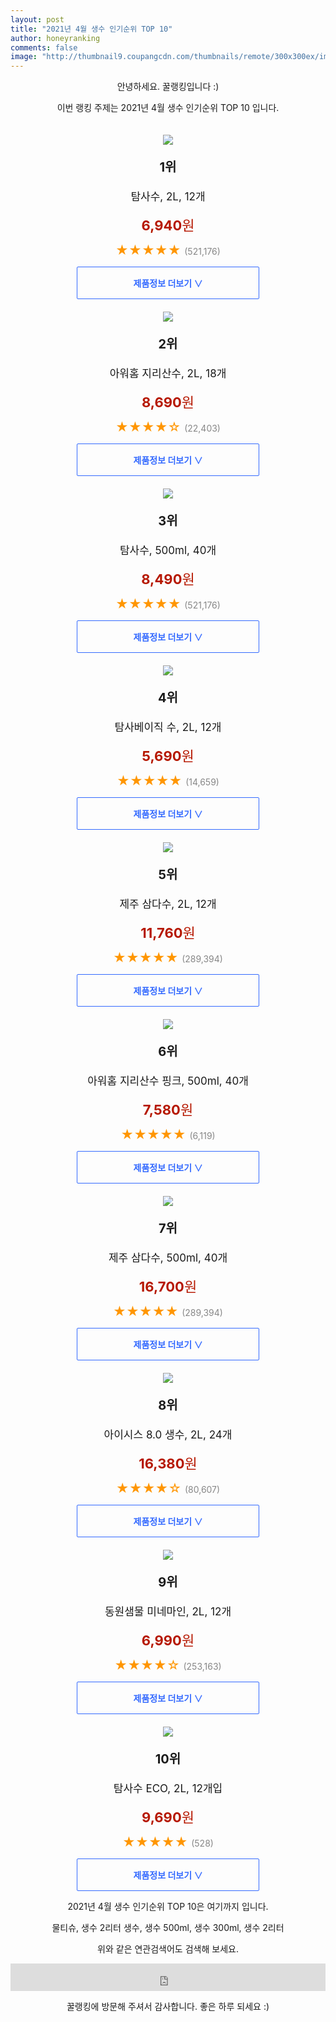 ```yaml
--- 
layout: post 
title: "2021년 4월 생수 인기순위 TOP 10" 
author: honeyranking 
comments: false 
image: "http://thumbnail9.coupangcdn.com/thumbnails/remote/300x300ex/image/product/image/vendoritem/2019/03/04/3213757282/456ca43b-ffe6-46ef-b793-d787986a9e52.jpg" 
--- 
```

<p style="text-align: center;">안녕하세요. 꿀랭킹입니다 :)</p> <p style="text-align: center;">이번 랭킹 주제는 2021년 4월 생수 인기순위 TOP 10 입니다.</p><center><img src="http://thumbnail9.coupangcdn.com/thumbnails/remote/300x300ex/image/product/image/vendoritem/2019/03/04/3213757282/456ca43b-ffe6-46ef-b793-d787986a9e52.jpg" style="margin-top:20px" /></center> <p style="text-align: center; font-size: 20px"><b>1위</b></p> <p style="text-align: center; font-size: 17px">탐사수, 2L, 12개</p> <p style="text-align: center;"><span style="color: #b61800; font-size: 22px;"><b>6,940</b>원</span></p> <p style="text-align: center;"><span style="color: #ff9600; font-size: 20px;">★★★★★ </span><span style="color: #878787;">(521,176)</span></p> <center><a href="https://coupa.ng/bWGGdu"> <div style="font-size: 14px; display: inline-block; padding: 15px 90px; color: #346aff; border-radius: 2px; border: 1px solid #346aff; cursor: pointer;"><b>제품정보 더보기 &or;</b></div> </a></center><center><img src="http://thumbnail7.coupangcdn.com/thumbnails/remote/300x300ex/image/retail/images/2020/07/13/17/2/048e12b7-6381-45e0-a6dc-4c64c444d196.jpg" style="margin-top:20px" /></center> <p style="text-align: center; font-size: 20px"><b>2위</b></p> <p style="text-align: center; font-size: 17px">아워홈 지리산수, 2L, 18개</p> <p style="text-align: center;"><span style="color: #b61800; font-size: 22px;"><b>8,690</b>원</span></p> <p style="text-align: center;"><span style="color: #ff9600; font-size: 20px;">★★★★☆ </span><span style="color: #878787;">(22,403)</span></p> <center><a href="https://coupa.ng/bWGGdy"> <div style="font-size: 14px; display: inline-block; padding: 15px 90px; color: #346aff; border-radius: 2px; border: 1px solid #346aff; cursor: pointer;"><b>제품정보 더보기 &or;</b></div> </a></center><center><img src="http://thumbnail7.coupangcdn.com/thumbnails/remote/300x300ex/image/retail/images/1045307148511-59e2ad7d-ad27-46d9-83b8-e62dfc7a22d7.jpg" style="margin-top:20px" /></center> <p style="text-align: center; font-size: 20px"><b>3위</b></p> <p style="text-align: center; font-size: 17px">탐사수, 500ml, 40개</p> <p style="text-align: center;"><span style="color: #b61800; font-size: 22px;"><b>8,490</b>원</span></p> <p style="text-align: center;"><span style="color: #ff9600; font-size: 20px;">★★★★★ </span><span style="color: #878787;">(521,176)</span></p> <center><a href="https://coupa.ng/bWGGdB"> <div style="font-size: 14px; display: inline-block; padding: 15px 90px; color: #346aff; border-radius: 2px; border: 1px solid #346aff; cursor: pointer;"><b>제품정보 더보기 &or;</b></div> </a></center><center><img src="http://thumbnail8.coupangcdn.com/thumbnails/remote/300x300ex/image/retail/images/70889675328826-748b9e20-e581-4712-93fb-922a86b19805.jpg" style="margin-top:20px" /></center> <p style="text-align: center; font-size: 20px"><b>4위</b></p> <p style="text-align: center; font-size: 17px">탐사베이직 수, 2L, 12개</p> <p style="text-align: center;"><span style="color: #b61800; font-size: 22px;"><b>5,690</b>원</span></p> <p style="text-align: center;"><span style="color: #ff9600; font-size: 20px;">★★★★★ </span><span style="color: #878787;">(14,659)</span></p> <center><a href="https://coupa.ng/bWGGdF"> <div style="font-size: 14px; display: inline-block; padding: 15px 90px; color: #346aff; border-radius: 2px; border: 1px solid #346aff; cursor: pointer;"><b>제품정보 더보기 &or;</b></div> </a></center><center><img src="http://thumbnail10.coupangcdn.com/thumbnails/remote/300x300ex/image/retail/images/15683998220021-bd09e436-9b19-4523-be23-c916e0520114.jpg" style="margin-top:20px" /></center> <p style="text-align: center; font-size: 20px"><b>5위</b></p> <p style="text-align: center; font-size: 17px">제주 삼다수, 2L, 12개</p> <p style="text-align: center;"><span style="color: #b61800; font-size: 22px;"><b>11,760</b>원</span></p> <p style="text-align: center;"><span style="color: #ff9600; font-size: 20px;">★★★★★ </span><span style="color: #878787;">(289,394)</span></p> <center><a href="https://coupa.ng/bWGGdG"> <div style="font-size: 14px; display: inline-block; padding: 15px 90px; color: #346aff; border-radius: 2px; border: 1px solid #346aff; cursor: pointer;"><b>제품정보 더보기 &or;</b></div> </a></center><center><img src="http://thumbnail8.coupangcdn.com/thumbnails/remote/300x300ex/image/retail/images/2020/06/24/18/1/78e6972b-b806-43ba-8205-d82d05376f5a.jpg" style="margin-top:20px" /></center> <p style="text-align: center; font-size: 20px"><b>6위</b></p> <p style="text-align: center; font-size: 17px">아워홈 지리산수 핑크, 500ml, 40개</p> <p style="text-align: center;"><span style="color: #b61800; font-size: 22px;"><b>7,580</b>원</span></p> <p style="text-align: center;"><span style="color: #ff9600; font-size: 20px;">★★★★★ </span><span style="color: #878787;">(6,119)</span></p> <center><a href="https://coupa.ng/bWGGdJ"> <div style="font-size: 14px; display: inline-block; padding: 15px 90px; color: #346aff; border-radius: 2px; border: 1px solid #346aff; cursor: pointer;"><b>제품정보 더보기 &or;</b></div> </a></center><center><img src="http://thumbnail10.coupangcdn.com/thumbnails/remote/300x300ex/image/retail/images/77035642063104-a25310da-8461-4d47-b79b-d47c7d59dea6.jpg" style="margin-top:20px" /></center> <p style="text-align: center; font-size: 20px"><b>7위</b></p> <p style="text-align: center; font-size: 17px">제주 삼다수, 500ml, 40개</p> <p style="text-align: center;"><span style="color: #b61800; font-size: 22px;"><b>16,700</b>원</span></p> <p style="text-align: center;"><span style="color: #ff9600; font-size: 20px;">★★★★★ </span><span style="color: #878787;">(289,394)</span></p> <center><a href="https://coupa.ng/bWGGdP"> <div style="font-size: 14px; display: inline-block; padding: 15px 90px; color: #346aff; border-radius: 2px; border: 1px solid #346aff; cursor: pointer;"><b>제품정보 더보기 &or;</b></div> </a></center><center><img src="http://thumbnail6.coupangcdn.com/thumbnails/remote/300x300ex/image/retail/images/2020/11/06/11/6/61e77ca7-24de-47ef-b3cd-ebbfcae797b6.jpg" style="margin-top:20px" /></center> <p style="text-align: center; font-size: 20px"><b>8위</b></p> <p style="text-align: center; font-size: 17px">아이시스 8.0 생수, 2L, 24개</p> <p style="text-align: center;"><span style="color: #b61800; font-size: 22px;"><b>16,380</b>원</span></p> <p style="text-align: center;"><span style="color: #ff9600; font-size: 20px;">★★★★☆ </span><span style="color: #878787;">(80,607)</span></p> <center><a href="https://coupa.ng/bWGGdT"> <div style="font-size: 14px; display: inline-block; padding: 15px 90px; color: #346aff; border-radius: 2px; border: 1px solid #346aff; cursor: pointer;"><b>제품정보 더보기 &or;</b></div> </a></center><center><img src="http://thumbnail9.coupangcdn.com/thumbnails/remote/300x300ex/image/retail/images/35485097137280-ad978f9b-c8d7-49ee-b9e5-6b2a3e4ff41d.jpg" style="margin-top:20px" /></center> <p style="text-align: center; font-size: 20px"><b>9위</b></p> <p style="text-align: center; font-size: 17px">동원샘물 미네마인, 2L, 12개</p> <p style="text-align: center;"><span style="color: #b61800; font-size: 22px;"><b>6,990</b>원</span></p> <p style="text-align: center;"><span style="color: #ff9600; font-size: 20px;">★★★★☆ </span><span style="color: #878787;">(253,163)</span></p> <center><a href="https://coupa.ng/bWGGdZ"> <div style="font-size: 14px; display: inline-block; padding: 15px 90px; color: #346aff; border-radius: 2px; border: 1px solid #346aff; cursor: pointer;"><b>제품정보 더보기 &or;</b></div> </a></center><center><img src="http://thumbnail10.coupangcdn.com/thumbnails/remote/300x300ex/image/retail/images/807401202622-02fd9c83-e4bf-42f0-91c0-f10d6971f4e8.jpg" style="margin-top:20px" /></center> <p style="text-align: center; font-size: 20px"><b>10위</b></p> <p style="text-align: center; font-size: 17px">탐사수 ECO, 2L, 12개입</p> <p style="text-align: center;"><span style="color: #b61800; font-size: 22px;"><b>9,690</b>원</span></p> <p style="text-align: center;"><span style="color: #ff9600; font-size: 20px;">★★★★★ </span><span style="color: #878787;">(528)</span></p> <center><a href="https://coupa.ng/bWGGd6"> <div style="font-size: 14px; display: inline-block; padding: 15px 90px; color: #346aff; border-radius: 2px; border: 1px solid #346aff; cursor: pointer;"><b>제품정보 더보기 &or;</b></div> </a></center> <p style="text-align: center;"> </p> <p style="text-align: center;"> </p> <p style="text-align: center;">2021년 4월 생수 인기순위 TOP 10은 여기까지 입니다.</p> <p style="text-align: center;">물티슈, 생수 2리터 생수, 생수 500ml, 생수 300ml, 생수 2리터</p> <p style="text-align: center;">위와 같은 연관검색어도 검색해 보세요.</p> <iframe src="https://coupa.ng/bSaIdo" width="100%" height="44" frameborder="0" scrolling="no" referrerpolicy="unsafe-url"></iframe> <p style="text-align: center;">꿀랭킹에 방문해 주셔서 감사합니다. 좋은 하루 되세요 :)</p>
